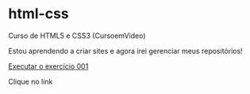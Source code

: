 # html-css
 Curso de HTML5 e CSS3 (CursoemVideo)

Estou aprendendo a criar sites e agora irei gerenciar meus repositórios!

<a href="https://gabe347.github.io/html-css/exercicios/ex001/">Executar o exercício 001<a>

Clique no link